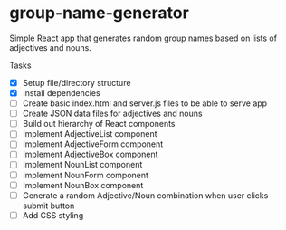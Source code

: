 # group-name-generator
Simple React app that generates random group names based on lists of adjectives and nouns.

Tasks
- [x] Setup file/directory structure
- [x] Install dependencies
- [ ] Create basic index.html and server.js files to be able to serve app
- [ ] Create JSON data files for adjectives and nouns
- [ ] Build out hierarchy of React components
- [ ] Implement AdjectiveList component 
- [ ] Implement AdjectiveForm component
- [ ] Implement AdjectiveBox component
- [ ] Implement NounList component 
- [ ] Implement NounForm component
- [ ] Implement NounBox component
- [ ] Generate a random Adjective/Noun combination when user clicks submit button
- [ ] Add CSS styling
